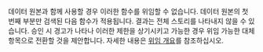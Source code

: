 
데이터 원본과 함께 사용할 경우 이러한 함수를 위임할 수 없습니다. 데이터 원본의 첫 번째 부분만 검색된 다음 함수가 적용됩니다.  결과는 전체 스토리를 나타내지 않을 수 있습니다.  승인 시 경고가 나타나 이러한 제한을 상기시키고 가능한 경우 위임 가능한 대체 항목으로 전환할 것을 제안합니다. 자세한 내용은 [위임 개요](../maker/canvas-apps/delegation-overview.md)를 참조하십시오.

